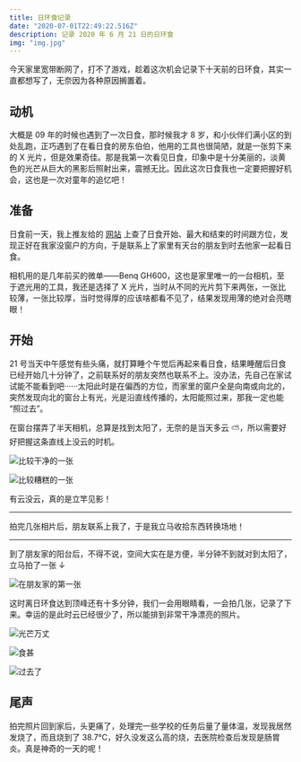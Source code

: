 ```yaml
---
title: 日环食记录
date: "2020-07-01T22:49:22.516Z"
description: 记录 2020 年 6 月 21 日的日环食
img: "img.jpg"
---
```


今天家里宽带断网了，打不了游戏，趁着这次机会记录下十天前的日环食，其实一直都想写了，无奈因为各种原因搁置着。

## 动机

大概是 09 年的时候也遇到了一次日食，那时候我才 8 岁，和小伙伴们满小区的到处乱跑，正巧遇到了在看日食的房东伯伯，他用的工具也很简陋，就是一张剪下来的 X 光片，但是效果奇佳。那是我第一次看见日食，印象中是十分美丽的，淡黄色的光芒从巨大的黑影后照射出来，震撼无比。因此这次日食我也一定要把握好机会，这也是一次对童年的追忆吧！

## 准备

日食前一天，我上推友给的 [网站](https://www.timeanddate.com/eclipse/map/2020-june-21) 上查了日食开始、最大和结束的时间跟方位，发现正好在我家没窗户的方向，于是联系上了家里有天台的朋友到时去他家一起看日食。

相机用的是几年前买的微单——Benq GH600，这也是家里唯一的一台相机，至于遮光用的工具，我还是选择了 X 光片，当时从不同的光片剪下来两张，一张比较薄，一张比较厚，当时觉得厚的应该啥都看不见了，结果发现用薄的绝对会亮瞎眼！

## 开始

21 号当天中午感觉有些头痛，就打算睡个午觉后再起来看日食，结果睡醒后日食已经开始几十分钟了，之前联系好的朋友突然也联系不上。没办法，先自己在家试试能不能看到吧······太阳此时是在偏西的方位，而家里的窗户全是向南或向北的，突然发现向北的窗台上有光，光是沿直线传播的，太阳能照过来，那我一定也能 “照过去”。

在窗台摆弄了半天相机，总算是找到太阳了，无奈的是当天多云 ⛅，所以需要好好把握这条直线上没云的时机。

![比较干净的一张](./IMG_1391.jpg)

![比较糟糕的一张](./IMG_1393.jpg)

有云没云，真的是立竿见影！

---

拍完几张相片后，朋友联系上我了，于是我立马收拾东西转换场地！

---

到了朋友家的阳台后，不得不说，空间大实在是方便，半分钟不到就对到太阳了，立马拍了一张 ↓

![在朋友家的第一张](./IMG_1396.jpg)

这时离日环食达到顶峰还有十多分钟，我们一会用眼睛看，一会拍几张，记录了下来。幸运的是此时云已经很少了，所以能排到非常干净漂亮的照片。

![光芒万丈](./IMG_1401.jpg)

![食甚](./IMG_1406.jpg)

![过去了](./IMG_1411.jpg)

## 尾声

拍完照片回到家后，头更痛了，处理完一些学校的任务后量了量体温，发现我居然发烧了，而且烧到了 38.7°C，好久没发这么高的烧，去医院检查后发现是肠胃炎。真是神奇的一天的呢！
